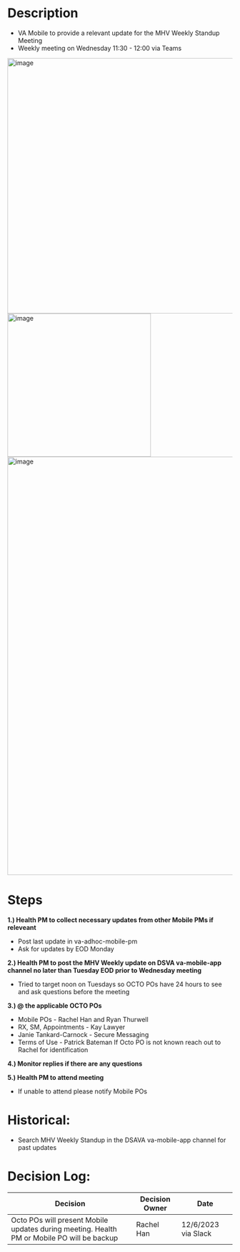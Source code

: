 # Description
- VA Mobile to provide a relevant update for the MHV Weekly Standup Meeting
- Weekly meeting on Wednesday 11:30 - 12:00 via Teams
  
<img width="572" alt="image" src="https://github.com/department-of-veterans-affairs/va.gov-team/assets/116006847/6319697b-de40-4f8e-bd7c-fb3141de22d7">
<img width="321" alt="image" src="https://github.com/department-of-veterans-affairs/va.gov-team/assets/116006847/6d7908fc-5c79-41ed-85dd-5a843d66ff48">
<img width="937" alt="image" src="https://github.com/department-of-veterans-affairs/va.gov-team/assets/116006847/5af19744-cef5-4fd3-9f52-00a70b3546f6">

# Steps 
**1.) Health PM to collect necessary updates from other Mobile PMs if releveant**
   - Post last update in va-adhoc-mobile-pm 
   - Ask for updates by EOD Monday

**2.) Health PM to post the MHV Weekly update on DSVA va-mobile-app channel no later than Tuesday EOD prior to Wednesday meeting**
   - Tried to target noon on Tuesdays so OCTO POs have 24 hours to see and ask questions before the meeting 

**3.) @ the applicable OCTO POs** 
  - Mobile POs - Rachel Han and Ryan Thurwell
   - RX, SM, Appointments - Kay Lawyer
   - Janie Tankard-Carnock - Secure Messaging 
   - Terms of Use - Patrick Bateman
     If Octo PO is not known reach out to Rachel for identification 

**4.) Monitor replies if there are any questions**

**5.) Health PM to attend meeting**   
   - If unable to attend please notify Mobile POs

   



# Historical: 
- Search MHV Weekly Standup in the DSAVA va-mobile-app channel for past updates

# Decision Log:
|Decision | Decision Owner| Date |
| ------- | ------------- | -----| 
|Octo POs will present Mobile updates during meeting. Health PM or Mobile PO will be backup | Rachel Han | 12/6/2023 via Slack | 




